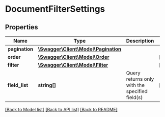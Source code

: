 # DocumentFilterSettings

## Properties
Name | Type | Description | Notes
------------ | ------------- | ------------- | -------------
**pagination** | [**\Swagger\Client\Model\Pagination**](Pagination.md) |  | 
**order** | [**\Swagger\Client\Model\Order**](Order.md) |  | [optional] 
**filter** | [**\Swagger\Client\Model\Filter**](Filter.md) |  | [optional] 
**field_list** | **string[]** | Query returns only with the specified field(s) | [optional] 


[[Back to Model list]](../README.md#documentation-for-models) [[Back to API list]](../README.md#documentation-for-api-endpoints) [[Back to README]](../README.md)


